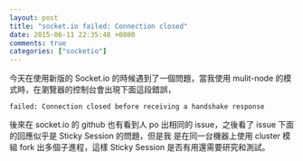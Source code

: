 ```yaml
---
layout: post
title: "socket.io failed: Connection closed"
date: 2015-06-11 22:35:48 +0800
comments: true
categories: ["socketio"]
---
```


<!-- more -->

今天在使用新版的 Socket.io 的時候遇到了一個問題，當我使用 mulit-node 的模式時，在瀏覽器的控制台會出現下面這段錯誤，

	failed: Connection closed before receiving a handshake response

後來在 socket.io 的 github 也有看到人 po 出相同的 issue，之後看了 issue 下面的回應似乎是 Sticky Session 的問題，但是我
是在同一台機器上使用 cluster 模組 fork 出多個子進程，這樣 Sticky Session 是否有用還需要研究和測試。
